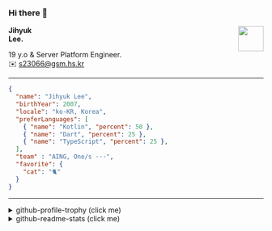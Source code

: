 ### Hi there 👋
<img src="https://github.githubassets.com/images/mona-loading-default.gif" width="50px" align="right">
</a>

**Jihyuk\
Lee.**

19 y.o & Server Platform Engineer.\
✉️ <s23066@gsm.hs.kr>

---

```json
{
  "name": "Jihyuk Lee",
  "birthYear": 2007,
  "locale": "ko-KR, Korea",
  "preferLanguages": [
    { "name": "Kotlin", "percent": 50 },
    { "name": "Dart", "percent": 25 },
    { "name": "TypeScript", "percent": 25 },
  ],
  "team" : "AING, One/s ···",
  "favorite": {
    "cat": "🐈"
  }
}
```
---
<details>
  <summary>github-profile-trophy (click me)</summary>
  
![](https://github-profile-trophy.vercel.app/?username=withJihyuk&row=1&column=8&theme=nord)
  
</details>
<details>
  <summary>github-readme-stats (click me)</summary>
  
<!--START_SECTION:waka-->
![Code Time](http://img.shields.io/badge/Code%20Time-966%20hrs%206%20mins-blue)

![Lines of code](https://img.shields.io/badge/%EC%A0%80%EB%8A%94%20%EC%97%AC%ED%83%9C%EA%B9%8C%EC%A7%80%20-755.8%20thousand%20%EC%A4%84%EC%9D%98%20%EC%BD%94%EB%93%9C%EB%A5%BC%20%EC%9E%91%EC%84%B1%ED%96%88%EC%96%B4%EC%9A%94.-blue)

**저는 아침형 인간이에요. 🐤** 

```text
🌞 아침                     906 commits         █████░░░░░░░░░░░░░░░░░░░░   21.14 % 
🌆 낮　                     1493 commits        █████████░░░░░░░░░░░░░░░░   34.84 % 
🌃 저녁                     1538 commits        █████████░░░░░░░░░░░░░░░░   35.89 % 
🌙 밤　                     348 commits         ██░░░░░░░░░░░░░░░░░░░░░░░   08.12 % 
```


📊 **저는 이번주를 이렇게 시간을 보냈어요.** 

```text
🕑︎ Timezone: Asia/Seoul

💬 프로그래밍 언어들: 
Kotlin                   1 hr 28 mins        ████████████████████████░   94.10 % 
YAML                     5 mins              █░░░░░░░░░░░░░░░░░░░░░░░░   05.90 % 

🔥 에디터들: 
IntelliJ IDEA            1 hr 33 mins        █████████████████████████   100.00 % 

💻 운영 체제들: 
Mac                      1 hr 33 mins        █████████████████████████   100.00 % 
```


 Last Updated on 12/09/2025 18:46:57 UTC
<!--END_SECTION:waka-->

</details>

</div>

